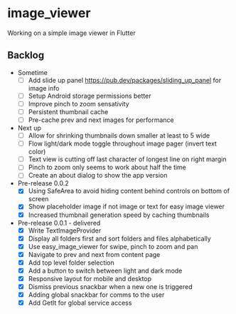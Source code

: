 # image_viewer
Working on a simple image viewer in Flutter

## Backlog
* Sometime
  * [ ] Add slide up panel https://pub.dev/packages/sliding_up_panel for image info
  * [ ] Setup Android storage permissions better
  * [ ] Improve pinch to zoom sensativity
  * [ ] Persistent thumbnail cache
  * [ ] Pre-cache prev and next images for performance

* Next up
  * [ ] Allow for shrinking thumbnails down smaller at least to 5 wide
  * [ ] Flow light/dark mode toggle throughout image pager (invert text color)
  * [ ] Text view is cutting off last character of longest line on right margin
  * [ ] Pinch to zoom only seems to work about half the time
  * [ ] Create an about dialog to show the app version

* Pre-release 0.0.2
  * [X] Using SafeArea to avoid hiding content behind controls on bottom of screen
  * [X] Show placeholder image if not image or text for easy image viewer
  * [X] Increased thumbnail generation speed by caching thumbnails

* Pre-release 0.0.1 - delivered
  * [X] Write TextImageProvider
  * [X] Display all folders first and sort folders and files alphabetically
  * [X] Use easy_image_viewer for swipe, pinch to zoom and pan
  * [X] Navigate to prev and next from content page
  * [X] Add top level folder selection
  * [X] Add a button to switch between light and dark mode
  * [X] Responsive layout for mobile and desktop
  * [X] Dismiss previous snackbar when a new one is triggered
  * [X] Adding global snackbar for comms to the user
  * [X] Add GetIt for global service access

<!-- 
vim: ts=2:sw=2:sts=2
-->

